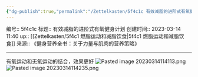 ```yaml
---
{"dg-publish":true,"permalink":"/Zettelkasten/5f4c1c 有效减脂的进阶式有氧健身计划/","dgPassFrontmatter":true}
---
```


编号:: 5f4c1c
标题:: 有效减脂的进阶式有氧健身计划
创建时间:: 2023-03-14 11:40
up:: [[Zettelkasten/5f4c1 燃脂运动和减脂饮食\|5f4c1 燃脂运动和减脂饮食]]
来源:: 《健身营养全书：关于力量与肌肉的营养策略》

---
有氧运动和无氧运动的结合，效果更好
![Pasted image 20230314114113.png](/img/user/attachment/Pasted%20image%2020230314114113.png)
![Pasted image 20230314114235.png](/img/user/attachment/Pasted%20image%2020230314114235.png)
